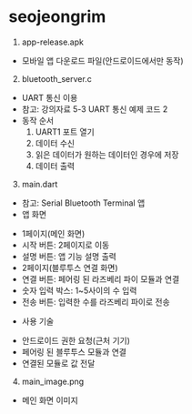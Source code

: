 # seojeongrim

1. app-release.apk
 * 모바일 앱 다운로드 파일(안드로이드에서만 동작)

2. bluetooth_server.c
 * UART 통신 이용
 * 참고: 강의자료 5-3 UART 통신 예제 코드 2
 * 동작 순서
   1. UART1 포트 열기
   2. 데이터 수신
   3. 읽은 데이터가 원하는 데이터인 경우에 저장
   4. 데이터 출력

3. main.dart
 * 참고: Serial Bluetooth Terminal 앱
 * 앱 화면
  - 1페이지(메인 화면)
   - 시작 버튼: 2페이지로 이동
   - 설명 버튼: 앱 기능 설명 출력
  - 2페이지(블루투스 연결 화면)
   - 연결 버튼: 페어링 된 라즈베리 파이 모듈과 연결
   - 숫자 입력 박스: 1~5사이의 수 입력
   - 전송 버튼: 입력한 수를 라즈베리 파이로 전송
 * 사용 기술
  - 안드로이드 권한 요청(근처 기기)
  - 페어링 된 블루투스 모듈과 연결
  - 연결된 모듈로 값 전달

4. main_image.png
 * 메인 화면 이미지


